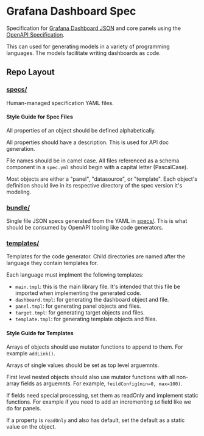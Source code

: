 # Grafana Dashboard Spec

Specification for [Grafana Dashboard
JSON](https://grafana.com/docs/grafana/latest/reference/dashboard/) and core
panels using the [OpenAPI
Specification](https://github.com/OAI/OpenAPI-Specification).

This can used for generating models in a variety of programming languages. The
models facilitate writing dashboards as code.

## Repo Layout

### [specs/](./specs)

Human-managed specification YAML files.

#### Style Guide for Spec Files

All properties of an object should be defined alphabetically.

All properties should have a description. This is used for API doc generation.

File names should be in camel case. All files referenced as a schema component
in a `spec.yml` should begin with a capital letter (PascalCase).

Most objects are either a "panel", "datasource", or "template". Each object's
definition should live in its respective directory of the spec version it's
modeling.

### [bundle/](./bundle)

Single file JSON specs generated from the YAML in [specs/](./specs). This is
what should be consumed by OpenAPI tooling like code generators.

### [templates/](./templates)

Templates for the code generator. Child directories are named after the language
they contain templates for.

Each language must implment the following templates:

* `main.tmpl`: this is the main library file. It's intended that this file be
  imported when implementing the generated code.
* `dashboard.tmpl`: for generating the dashboard object and file.
* `panel.tmpl`: for generating panel objects and files.
* `target.tmpl`: for generating target objects and files.
* `template.tmpl`: for generating template objects and files.

#### Style Guide for Templates

Arrays of objects should use mutator functions to append to them. For example
`addLink()`.

Arrays of single values should be set as top level arguemnts.

First level nested objects should also use mutator functions with all non-array
fields as arguemnts. For example, `feildConfig(min=0, max=100)`.

If fields need special processing, set them as readOnly and implement static
functions. For example if you need to add an incrementing `id` field like we do
for panels.

If a property is `readOnly` and also has default, set the default as a static
value on the object.
